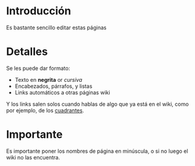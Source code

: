 # Introducción #

Es bastante sencillo editar estas páginas


# Detalles #

Se les puede dar formato:
  * Texto en **negrita** or _cursiva_
  * Encabezados, párrafos, y listas
  * Links automáticos a otras páginas wiki

Y los links salen solos cuando hablas de algo que ya está en el wiki, como por ejemplo, de los [cuadrantes](cuadrantes.md).

# Importante #

Es importante poner los nombres de página en minúscula, o si no luego el wiki no las encuentra.